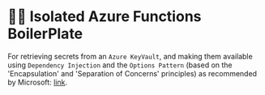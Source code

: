 # 🧙‍♂️ Isolated Azure Functions BoilerPlate
For retrieving secrets from an ```Azure KeyVault```, and making them available using ```Dependency Injection``` and the ```Options Pattern``` (based on the 'Encapsulation' and 'Separation of Concerns' principles) as recommended by Microsoft: [link](https://learn.microsoft.com/en-us/aspnet/core/fundamentals/configuration/options?view=aspnetcore-6.0).